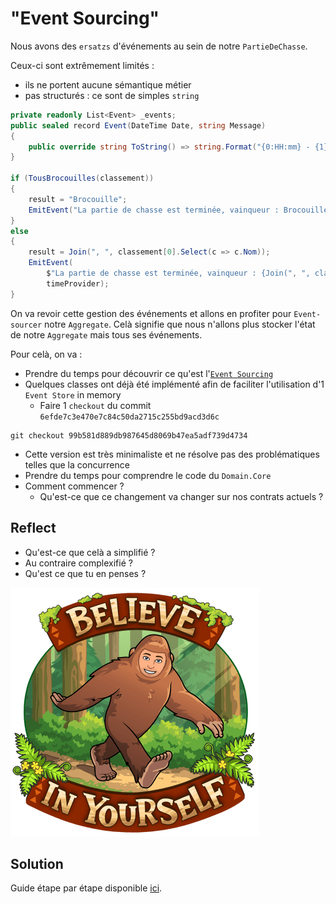 # "Event Sourcing"
Nous avons des `ersatzs` d'événements au sein de notre `PartieDeChasse`.

Ceux-ci sont extrêmement limités :
- ils ne portent aucune sémantique métier
- pas structurés : ce sont de simples `string`

```csharp
private readonly List<Event> _events;
public sealed record Event(DateTime Date, string Message)
{
    public override string ToString() => string.Format("{0:HH:mm} - {1}", Date, Message);
}

if (TousBrocouilles(classement))
{
    result = "Brocouille";
    EmitEvent("La partie de chasse est terminée, vainqueur : Brocouille", timeProvider);
}
else
{
    result = Join(", ", classement[0].Select(c => c.Nom));
    EmitEvent(
        $"La partie de chasse est terminée, vainqueur : {Join(", ", classement[0].Select(c => $"{c.Nom} - {c.NbGalinettes} galinettes"))}",
        timeProvider);
}
```

On va revoir cette gestion des événements et allons en profiter pour `Event-sourcer` notre `Aggregate`. Celà signifie que nous n'allons plus stocker l'état de notre `Aggregate` mais tous ses événements.

Pour celà, on va :
- Prendre du temps pour découvrir ce qu'est l'[`Event Sourcing`](https://martinfowler.com/eaaDev/EventSourcing.html)
- Quelques classes ont déjà été implémenté afin de faciliter l'utilisation d'1 `Event Store` in memory
    - Faire 1 `checkout` du commit `6efde7c3e470e7c84c50da2715c255bd9acd3d6c`

```shell
git checkout 99b581d889db987645d8069b47ea5adf739d4734
```

- Cette version est très minimaliste et ne résolve pas des problématiques telles que la concurrence
- Prendre du temps pour comprendre le code du `Domain.Core`
- Comment commencer ?
    - Qu'est-ce que ce changement va changer sur nos contrats actuels ?

## Reflect
- Qu'est-ce que celà a simplifié ?
- Au contraire complexifié ?
- Qu'est ce que tu en penses ?
  
![Event Sourcing](steps/img/12.event-sourcing/event-sourcing.webp)

## Solution
Guide étape par étape disponible [ici](steps/12.event-sourcing.md).